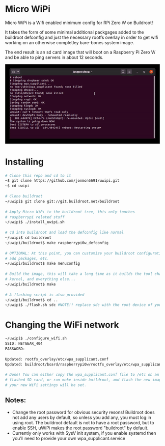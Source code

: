 # Micro WiPi
Micro WiPi is a Wifi enabled minimum config for RPi Zero W on Buildroot!

It takes the form of some minimal additional packgages added to the
buildroot defconfig and just the necessary rootfs overlay in order to
get wifi working on an otherwise completley bare-bones system image.

The end result is an sd card image that will boot on a Raspberry Pi Zero W 
and be able to ping servers in about 12 seconds.

![Boot demo video](doc/boot_demo.gif)

# Installing

```bash
# Clone this repo and cd to it
~$ git clone https://github.com/jonmon6691/uwipi.git
~$ cd uwipi

# Clone buildroot
~/uwipi$ git clone git://git.buildroot.net/buildroot

# Apply Micro WiPi to the buildroot tree, this only touches
# raspberrypi related stuff
~/uwipi$ ./install_uwipi.sh

# cd into buildroot and load the defconfig like normal
~/uwipi$ cd buildroot
~/uwipi/buildroot$ make raspberrypi0w_defconfig

# OPTIONAL: At this point, you can customize your buildroot configuration,
# add packages, etc.
~/uwipi/buildroot$ make menuconfig

# Build the image, this will take a long time as it builds the tool chain,
# kernel, and everything else...
~/uwipi/buildroot$ make

# A flashing script is also provided
~/uwipi/buildroot$ cd ..
~/uwipi$ ./flash.sh sdc #NOTE!! replace sdc with the root device of your sd card
```

# Changing the WiFi network
``` bash
~/uwipi$ ./configure_wifi.sh
SSID: NETGEAR_404
PASSWORD: 

Updated: rootfs_overlay/etc/wpa_supplicant.conf
Updated: buildroot/board/raspberrypi0w/rootfs_overlay/etc/wpa_supplicant.conf

# Done! You can either copy the wpa_supplicant.conf file to /etc on an already
# flashed SD card, or run make inside buildroot, and flash the new image and
# your new WiFi settings will be set.

```
## Notes:
* Change the root password for obvious security resons! Buildroot does not add
any users by default, so unless you add any, you must log in using root. 
The buildroot default is not to have a root password, but to enable SSH,
uWiPi makes the root password "buildroot" by default. 
* Currently only works with SysV init system, if you enable systemd then you'll need to provide your own wpa\_supplicant.service

